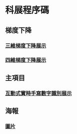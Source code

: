 # 科展程序碼

## 梯度下降
### [三維梯度下降展示](https://github.com/KANNJIHNK/ANN-MNIST-VISION/blob/main/grad-3d.py)
### [四維梯度下降展示](https://github.com/KANNJIHNK/ANN-MNIST-VISION/blob/main/grad-4d.py)


## 主項目
### [互動式實時手寫數字識別展示](https://github.com/KANNJIHNK/ANN-MNIST-VISION/tree/main/MAIN)

## 海報
### [圖片](https://github.com/KANNJIHNK/ANN-MNIST-VISION/tree/main/%E6%B5%B7%E5%A0%B1)

